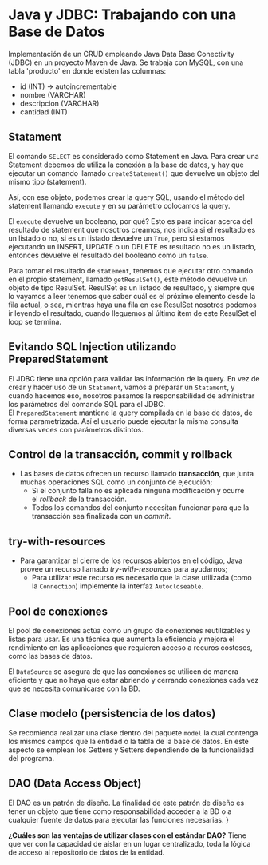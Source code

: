 # Java y JDBC: Trabajando con una Base de Datos
Implementación de un CRUD empleando Java Data Base Conectivity (JDBC) en un proyecto Maven de Java. Se trabaja con MySQL, con una tabla 'producto' en donde existen las columnas:
- id (INT) -> autoincrementable
- nombre (VARCHAR)
- descripcion (VARCHAR)
- cantidad (INT)

## Statament
El comando `SELECT` es considerado como Statement en Java. Para crear una Statement debemos de utiliza la conexión a la base de datos, y hay que ejecutar un comando llamado `createStatement()` que devuelve un objeto del mismo tipo (statement). 

Así, con ese objeto, podemos crear la query SQL, usando el método del statement llamando `execute` y en su parámetro colocamos la query. 

El `execute` devuelve un booleano, por qué? Esto es para indicar acerca del resultado de statement que nosotros creamos, nos indica si el resultado es un listado o no, si es un listado devuelve un `True`, pero si estamos ejecutando un INSERT, UPDATE o un DELETE es resultado no es un listado, entonces devuelve el resultado del booleano como un `false`.

Para tomar el resultado de `statement`, tenemos que ejecutar otro comando en el propio statement, llamado `getResulSet()`, este método devuelve un objeto de tipo ResulSet. ResulSet es un listado de resultado, y siempre que lo vayamos a leer tenemos que saber cuál es el próximo elemento desde la fila actual, o sea, mientras haya una fila en ese ResulSet nosotros podemos ir leyendo el resultado, cuando lleguemos al último ítem de este ResulSet el loop se termina. 

## Evitando SQL Injection utilizando PreparedStatement 
El JDBC tiene una opción para validar las información de la query. En vez de crear y hacer uso de un `Statament`, vamos a preparar un `Statament`, y cuando hacemos eso, nosotros pasamos la responsabilidad de administrar los parámetros del comando SQL para el JDBC. 
El `PreparedStatement` mantiene la query compilada en la base de datos, de forma parametrizada. Así el usuario puede ejecutar la misma consulta diversas veces con parámetros distintos. 

## Control de la transacción, commit y rollback 
- Las bases de datos ofrecen un recurso llamado **transacción**, que junta muchas operaciones SQL como un conjunto de ejecución;
    - Si el conjunto falla no es aplicada ninguna modificación y ocurre el *rollback* de la transacción.
    - Todos los comandos del conjunto necesitan funcionar para que la transacción sea finalizada con un *commit*.

## try-with-resources 
- Para garantizar el cierre de los recursos abiertos en el código, Java provee un recurso llamado *try-with-resources* para ayudarnos;
    - Para utilizar este recurso es necesario que la clase utilizada (como la `Connection`) implemente la interfaz `Autocloseable`.

## Pool de conexiones 
El pool de conexiones actúa como un grupo de conexiones reutilizables y listas para usar. Es una técnica que aumenta la eficiencia
y mejora el rendimiento en las aplicaciones que requieren acceso a recuros costosos, como las bases de datos.

El `DataSource` se asegura de que las conexiones se utilicen de manera eficiente y que no haya que estar abriendo y
cerrando conexiones cada vez que se necesita comunicarse con la BD. 

## Clase modelo (persistencia de los datos)
Se recomienda realizar una clase dentro del paquete `model` la cual contenga los mismos campos que la entidad o la tabla de la base de datos. 
En este aspecto se emplean los Getters y Setters dependiendo de la funcionalidad del programa. 

## DAO (Data Access Object) 
El DAO es un patrón de diseño. La finalidad de este patrón de diseño es tener un objeto que tiene como responsabilidad acceder a la BD o a cualquier fuente de datos para ejecutar las funciones necesarias. }

**¿Cuáles son las ventajas de utilizar clases con el estándar DAO?**
Tiene que ver con la capacidad de aislar en un lugar centralizado, toda la lógica de acceso al repositorio de datos de la entidad.
